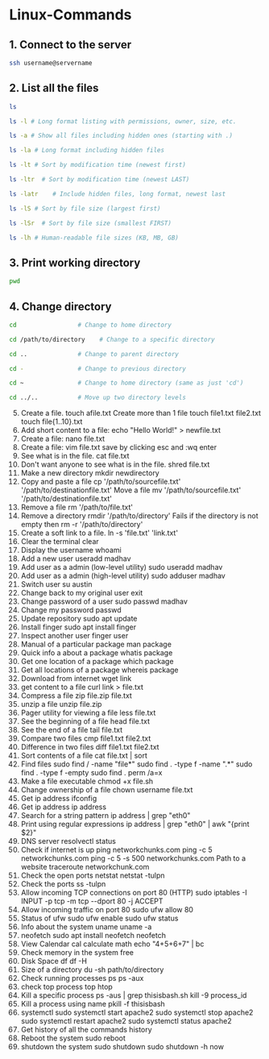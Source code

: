 # Linux-Commands
## 1. Connect to the server
```bash
ssh username@servername
```
## 2. List all the files
```bash
ls

ls -l # Long format listing with permissions, owner, size, etc.

ls -a # Show all files including hidden ones (starting with .)

ls -la # Long format including hidden files

ls -lt # Sort by modification time (newest first)

ls -ltr  # Sort by modification time (newest LAST)

ls -latr    # Include hidden files, long format, newest last  

ls -lS # Sort by file size (largest first)

ls -lSr  # Sort by file size (smallest FIRST)

ls -lh # Human-readable file sizes (KB, MB, GB)
```
## 3. Print working directory
```bash
pwd
```
## 4. Change directory
```bash
cd                 # Change to home directory

cd /path/to/directory    # Change to a specific directory

cd ..              # Change to parent directory

cd -               # Change to previous directory

cd ~               # Change to home directory (same as just 'cd')

cd ../..           # Move up two directory levels
```
5. Create a file.
touch afile.txt
Create more than 1 file
touch file1.txt file2.txt
touch file{1..10}.txt
6. Add short content to a file:
echo "Hello World!" > newfile.txt
7. Create a file:
nano file.txt
8. Create a file:
vim file.txt
save by clicking esc and :wq enter
9. See what is in the file.
cat file.txt
10. Don't want anyone to see what is in the file.
shred file.txt
11. Make a new directory
mkdir newdirectory
12. Copy and paste a file
cp '/path/to/sourcefile.txt' '/path/to/destinationfile.txt'
Move a file
mv '/path/to/sourcefile.txt' '/path/to/destinationfile.txt'
13. Remove a file
rm '/path/to/file.txt'
14. Remove a directory
rmdir '/path/to/directory'
Fails if the directory is not empty then
rm -r '/path/to/directory'
15. Create a soft link to a file.
ln -s 'file.txt' 'link.txt'
16. Clear the terminal
clear
17. Display the username
whoami
18. Add a new user
useradd madhav
19. Add user as a admin (low-level utility)
sudo useradd madhav
20. Add user as a admin (high-level utility)
sudo adduser madhav
21. Switch user
su austin
22. Change back to my original user
exit
23. Change password of a user
sudo passwd madhav
24. Change my password
passwd
25. Update repository
sudo apt update
26. Install finger
sudo apt install finger
27. Inspect another user
finger user
28. Manual of a particular package
man package
29. Quick info a about a package
whatis package
30. Get one location of a package
which package
31. Get all locations of a package
whereis package
32. Download from internet
wget link
33. get content to a file
curl link > file.txt
34. Compress a file
zip file.zip file.txt
35. unzip a file
unzip file.zip
36. Pager utility for viewing a file
less file.txt
37. See the beginning of a file
head file.txt
38. See the end of a file
tail file.txt
39. Compare two files
cmp file1.txt file2.txt
40. Difference in two files
diff file1.txt file2.txt
41. Sort contents of a file
cat file.txt | sort
42. Find files
sudo find / -name "file*"
sudo find . -type f -name ".*"
sudo find . -type f -empty
sudo find . perm /a=x
43. Make a file executable
chmod +x file.sh
44. Change ownership of a file
chown username file.txt
45. Get ip address
ifconfig
46. Get ip address
ip address
47. Search for a string pattern
ip address | grep "eth0"
48. Print using regular expressions
ip address | grep "eth0" | awk "{print $2}"
49. DNS server
resolvectl status
50. Check if internet is up
ping networkchunks.com
ping -c 5 networkchunks.com
ping -c 5 -s 500 networkchunks.com
Path to a website
traceroute networkchunk.com
51. Check the open ports
netstat
netstat -tulpn
52. Check the ports
ss -tulpn
53. Allow incoming TCP connections on port 80 (HTTP)
sudo iptables -I INPUT -p tcp -m tcp --dport 80 -j ACCEPT
54. Allow incoming traffic on port 80
sudo ufw allow 80
55. Status of ufw
sudo ufw enable
sudo ufw status
56. Info about the system
uname
uname -a
57. neofetch
sudo apt install neofetch
neofetch
58. View Calendar
cal
calculate math
echo "4+5+6+7" | bc
59. Check memory in the system
free
60. Disk Space
df
df -H
61. Size of a directory
du -sh path/to/directory
61. Check running processes
ps
ps -aux
62. check top process
top
htop
63. Kill a specific process
ps -aus | grep thisisbash.sh
kill -9 process_id
64. Kill a process using name
pkill -f thisisbash
65. systemctl
sudo systemctl start apache2
sudo systemctl stop apache2
sudo systemctl restart apache2
sudo systemctl status apache2
66. Get history of all the commands
history
67. Reboot the system
sudo reboot
68. shutdown the system
sudo shutdown
sudo shutdown -h now